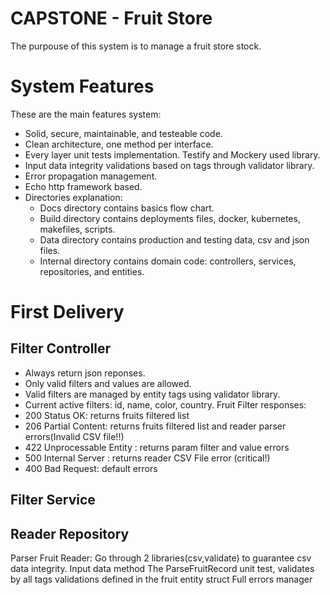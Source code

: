 # CAPSTONE - Fruit Store
The purpouse of this system is to manage a fruit store stock. 

# System Features
These are the main features system:
- Solid, secure, maintainable, and testeable code.
- Clean architecture, one method per interface.
- Every layer unit tests implementation. Testify and Mockery used library.
- Input data integrity validations based on tags through validator library.
- Error propagation management.
- Echo http framework based.
- Directories explanation:
    - Docs directory contains basics flow chart.
    - Build directory contains deployments files, docker, kubernetes, makefiles, scripts.
    - Data directory contains production and testing data, csv and json files.
    - Internal directory contains domain code: controllers, services, repositories, and entities.

# First Delivery

## Filter Controller
- Always return json reponses.
- Only valid filters and values are allowed.
- Valid filters are managed by entity tags using validator library. 
- Current active filters: id, name, color, country.
Fruit Filter responses:
- 200 Status OK: returns fruits filtered list
- 206 Partial Content: returns fruits filtered list and reader parser errors(Invalid CSV file!!)	
- 422 Unprocessable Entity : returns param filter and value errors
- 500 Internal Server : returns reader CSV File error (critical!)
- 400 Bad Request: default errors

## Filter Service


## Reader Repository 
Parser Fruit Reader: Go through 2 libraries(csv,validate) to guarantee csv data integrity. Input data method
The ParseFruitRecord unit test, validates by all tags validations defined in the fruit entity struct
Full errors manager
